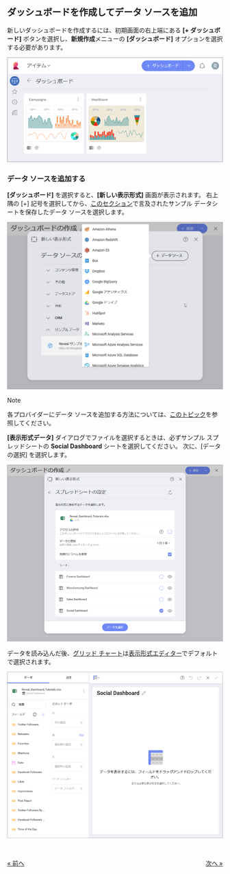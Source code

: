 ## ダッシュボードを作成してデータ ソースを追加

新しいダッシュボードを作成するには、初期画面の右上端にある **[+ ダッシュボード]** ボタンを選択し、**新規作成**メニューの **[ダッシュボード]** オプションを選択する必要があります。

<img src="images/create-new-dashboard.png" alt="Access New Dashboard menu" class="responsive-img"/>

### データ ソースを追加する

**[ダッシュボード]** を選択すると、**[新しい表示形式]** 画面が表示されます。
右上隅の [+] 記号を選択してから、[このセクション](~/jp/dashboard-tutorials/finance-dashboard/getting-started.html#sample-data)で言及されたサンプル データシートを保存したデータ ソースを選択します。

<img src="images/creating-new-visualization.png" alt="creatingnewvisualization\_all" class="responsive-img"/>

>[!NOTE]
>各プロバイダーにデータ ソースを追加する方法については、[このトピック](~/jp/datasources/overview.md)を参照してください。

**[表示形式データ]** ダイアログでファイルを選択するときは、必ずサンプル スプレッドシートの **Social Dashboard** シートを選択してください。
次に、[データの選択] を選択します。

<img src="images/SelectingSocialSheet_All.png" alt="SelectingSocialSheet\_All" class="responsive-img"/>

データを読み込んだ後、[グリッド チャート](~/jp/data-visualizations/visualization-types/grid-chart.md)は[表示形式エディター](~/jp/data-visualizations/visualizations-editor.md)でデフォルトで選択されます。

<img src="images/SocialFirstVisualizationGrid_All.png" alt="SocialFirstVisualizationGrid\_All" class="responsive-img"/>

 

<style>
.previous {
    text-align: left
}

.next {
    float: right
}

</style>

<a href="getting-started.md" class="previous">&laquo; 前へ</a>
<a href="selecting-data-visualization.md" class="next">次へ &raquo;</a>

